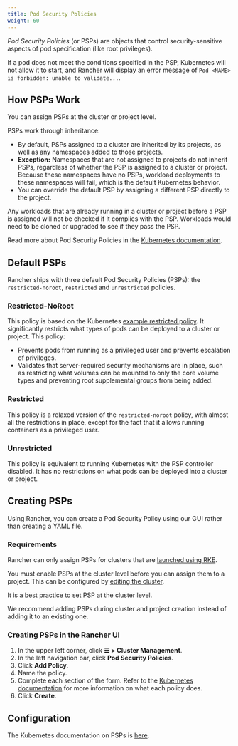 ```yaml
---
title: Pod Security Policies
weight: 60
---
```


_Pod Security Policies_ (or PSPs) are objects that control security-sensitive aspects of pod specification (like root privileges).

If a pod does not meet the conditions specified in the PSP, Kubernetes will not allow it to start, and Rancher will display an error message of `Pod <NAME> is forbidden: unable to validate...`.


## How PSPs Work

You can assign PSPs at the cluster or project level.

PSPs work through inheritance:

- By default, PSPs assigned to a cluster are inherited by its projects, as well as any namespaces added to those projects.
- **Exception:** Namespaces that are not assigned to projects do not inherit PSPs, regardless of whether the PSP is assigned to a cluster or project. Because these namespaces have no PSPs, workload deployments to these namespaces will fail, which is the default Kubernetes behavior.
- You can override the default PSP by assigning a different PSP directly to the project.

Any workloads that are already running in a cluster or project before a PSP is assigned will not be checked if it complies with the PSP. Workloads would need to be cloned or upgraded to see if they pass the PSP.

Read more about Pod Security Policies in the [Kubernetes documentation](https://kubernetes.io/docs/concepts/policy/pod-security-policy/).

## Default PSPs

Rancher ships with three default Pod Security Policies (PSPs): the `restricted-noroot`, `restricted` and `unrestricted` policies.

### Restricted-NoRoot

This policy is based on the Kubernetes [example restricted policy](https://raw.githubusercontent.com/kubernetes/website/master/content/en/examples/policy/restricted-psp.yaml). It significantly restricts what types of pods can be deployed to a cluster or project. This policy:

- Prevents pods from running as a privileged user and prevents escalation of privileges.
- Validates that server-required security mechanisms are in place, such as restricting what volumes can be mounted to only the core volume types and preventing root supplemental groups from being added.

### Restricted

This policy is a relaxed version of the `restricted-noroot` policy, with almost all the restrictions in place, except for the fact that it allows running containers as a privileged user.

### Unrestricted

This policy is equivalent to running Kubernetes with the PSP controller disabled. It has no restrictions on what pods can be deployed into a cluster or project.

## Creating PSPs

Using Rancher, you can create a Pod Security Policy using our GUI rather than creating a YAML file.

### Requirements

Rancher can only assign PSPs for clusters that are [launched using RKE](../../../pages-for-subheaders/launch-kubernetes-with-rancher.md).

You must enable PSPs at the cluster level before you can assign them to a project. This can be configured by [editing the cluster](../../../pages-for-subheaders/cluster-configuration.md).

It is a best practice to set PSP at the cluster level.

We recommend adding PSPs during cluster and project creation instead of adding it to an existing one.

### Creating PSPs in the Rancher UI

1. In the upper left corner, click **☰ > Cluster Management**.
1. In the left navigation bar, click **Pod Security Policies**.
1. Click **Add Policy**.
1. Name the policy.
1. Complete each section of the form. Refer to the [Kubernetes documentation](https://kubernetes.io/docs/concepts/policy/pod-security-policy/) for more information on what each policy does.
1. Click **Create**.

## Configuration

The Kubernetes documentation on PSPs is [here](https://kubernetes.io/docs/concepts/policy/pod-security-policy/).
